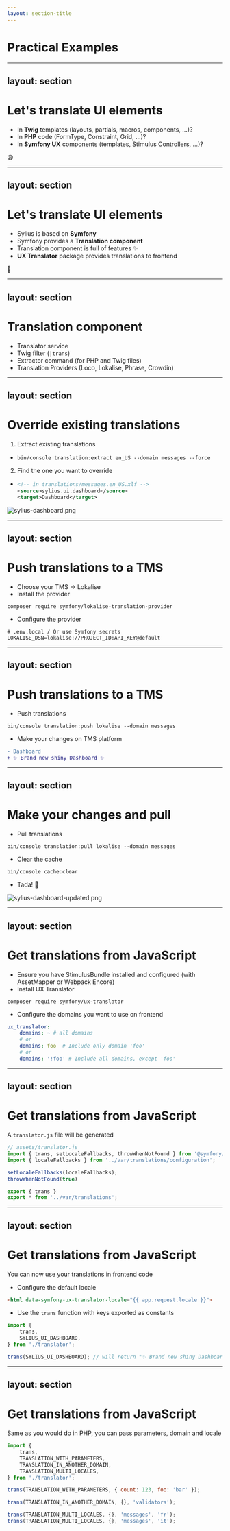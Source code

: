 ```yaml
---
layout: section-title
---
```


# Practical Examples

---
layout: section
---

# Let's translate UI elements

<v-clicks>

- In **Twig** templates (layouts, partials, macros, components, …)?
- In **PHP** code (FormType, Constraint, Grid, …)?
- In **Symfony UX** components (templates, Stimulus Controllers, …)?

</v-clicks>

<v-click>

<div class="text-center text-8xl mt-20">😩</div>

</v-click>

---
layout: section
---

# Let's translate UI elements

<v-clicks>

- Sylius is based on **Symfony**
- Symfony provides a **Translation component**
- Translation component is full of features ✨
- **UX Translator** package provides translations to frontend

</v-clicks>

<v-click>

<div class="text-center text-8xl mt-20">🤩</div>

</v-click>

---
layout: section
---

# Translation component

<v-clicks>

- Translator service
- Twig filter (`|trans`)
- Extractor command (for PHP and Twig files)
- Translation Providers (Loco, Lokalise, Phrase, Crowdin)

</v-clicks>

---
layout: section
---

# Override existing translations

<v-clicks>

1. Extract existing translations
<div class="code-lg">
   
   - ```shell
     bin/console translation:extract en_US --domain messages --force
     ```

</div>

2. Find the one you want to override
<div class="code-lg">

   - ```xml
     <!-- in translations/messages.en_US.xlf -->
     <source>sylius.ui.dashboard</source>
     <target>Dashboard</target>
     ```

</div>
     
![sylius-dashboard.png](../assets/sylius-dashboard.png)

</v-clicks>

<!--
- Extract Sylius translations using Symfony command
- Find the one you want to override. I advise to leave the file as it is generated during the extraction to avoid issues with a future extraction
- Let's push the extracted translations to a TMS
-->

---
layout: section
---

# Push translations to a TMS

<v-clicks>


- Choose your TMS => Lokalise
- Install the provider
<div class="code-lg">

```shell
composer require symfony/lokalise-translation-provider
```

</div>

- Configure the provider
<div class="code-lg">

```dotenv 
# .env.local / Or use Symfony secrets
LOKALISE_DSN=lokalise://PROJECT_ID:API_KEY@default
```

</div>

</v-clicks>

---
layout: section
---

# Push translations to a TMS

<v-clicks>

- Push translations
<div class="code-lg">

```shell 
bin/console translation:push lokalise --domain messages
```

</div>

- Make your changes on TMS platform
<div class="code-lg">

```diff
- Dashboard
+ ✨ Brand new shiny Dashboard ✨
```

</div>

</v-clicks>

<!--
- Choose your TMS, install its provider into your app
- Configure the provider with your Project ID and API key (be sure to use safely your credentials, in .local file or using Symfony secrets)
- Push translations of "messages" domain in all enabled locales of your app to the TMS
- Make your changes
-->

---
layout: section
---

# Make your changes and pull

<v-clicks>

- Pull translations
<div class="code-lg">

```shell
bin/console translation:pull lokalise --domain messages
```

</div>

- Clear the cache
<div class="code-lg">

```shell
bin/console cache:clear
```

</div>

- Tada! 🎉

![sylius-dashboard-updated.png](../assets/sylius-dashboard-updated.png)

</v-clicks>

<!--
- Make your changes in the TMS like a translator
- Pull translations from the TMS using `translation:pull` command
- Clear the cache to have fresh translations
- Check the translations in your app!
- It's been done without editing manually the translation files
-->

---
layout: section
---

# Get translations from JavaScript

<v-clicks>

- Ensure you have StimulusBundle installed and configured (with AssetMapper or Webpack Encore)
- Install UX Translator
<div class="code-lg">

```shell
composer require symfony/ux-translator
```

</div>

- Configure the domains you want to use on frontend
<div class="code-lg">

```yaml
ux_translator:
    domains: ~ # all domains
    # or
    domains: foo  # Include only domain 'foo'
    # or
    domains: '!foo' # Include all domains, except 'foo'
```

</div>

</v-clicks>

<!--
- Ensure you have StimulusBundle installed and configured (with AssetMapper or Webpack Encore)
- Install UX Translator package
- Configure the domains you want to use on frontend
-->

---
layout: section
---

# Get translations from JavaScript

A `translator.js` file will be generated
<div class="code-lg">

```javascript
// assets/translator.js
import { trans, setLocaleFallbacks, throwWhenNotFound } from '@symfony/ux-translator';
import { localeFallbacks } from '../var/translations/configuration';

setLocaleFallbacks(localeFallbacks);
throwWhenNotFound(true)

export { trans }
export * from '../var/translations';
```

</div>

<!--
- A `translator.js` file will be generated
- It will contain the `trans` function and all the keys exported as constants
- You can benefit from the same fallback locales configuration as in Symfony side
- You can configure your app to throw an error when a translation is not found
-->

---
layout: section
---

# Get translations from JavaScript

You can now use your translations in frontend code

<v-clicks>

- Configure the default locale
<div class="code-lg">

```html
<html data-symfony-ux-translator-locale="{{ app.request.locale }}">
```

</div>

- Use the `trans` function with keys exported as constants
<div class="code-lg">

```javascript
import {
    trans,
    SYLIUS_UI_DASHBOARD,
} from './translator';

trans(SYLIUS_UI_DASHBOARD); // will return "✨ Brand new shiny Dashboard ✨"
```

</div>

</v-clicks>

<!--
- Configure the default locale in your HTML
- Use the `trans` function with keys exported as constants
-->

---
layout: section
---

# Get translations from JavaScript

Same as you would do in PHP, you can pass parameters, domain and locale
<div class="code-lg">

```javascript {hide|all}
import {
    trans,
    TRANSLATION_WITH_PARAMETERS,
    TRANSLATION_IN_ANOTHER_DOMAIN,
    TRANSLATION_MULTI_LOCALES,
} from './translator';

trans(TRANSLATION_WITH_PARAMETERS, { count: 123, foo: 'bar' });

trans(TRANSLATION_IN_ANOTHER_DOMAIN, {}, 'validators');

trans(TRANSLATION_MULTI_LOCALES, {}, 'messages', 'fr');
trans(TRANSLATION_MULTI_LOCALES, {}, 'messages', 'it');
```

</div>

<!--
- Use the `trans` function with parameters
- Use the `trans` function with a different domain
- Use the `trans` function with a different locale
-->
